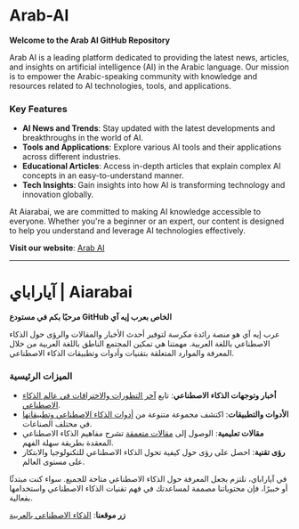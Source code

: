 # Arab-AI
**Welcome to the Arab AI GitHub Repository**

Arab AI is a leading platform dedicated to providing the latest news, articles, and insights on artificial intelligence (AI) in the Arabic language. Our mission is to empower the Arabic-speaking community with knowledge and resources related to AI technologies, tools, and applications.

### Key Features
- **AI News and Trends**: Stay updated with the latest developments and breakthroughs in the world of AI.
- **Tools and Applications**: Explore various AI tools and their applications across different industries.
- **Educational Articles**: Access in-depth articles that explain complex AI concepts in an easy-to-understand manner.
- **Tech Insights**: Gain insights into how AI is transforming technology and innovation globally.

At Aiarabai, we are committed to making AI knowledge accessible to everyone. Whether you're a beginner or an expert, our content is designed to help you understand and leverage AI technologies effectively.

**Visit our website**: [Arab AI](https://aiarabai.com)

---

# آياراباي | Aiarabai

**مرحبًا بكم في مستودع GitHub الخاص بعرب إيه آي**

 عرب إيه آي هو منصة رائدة مكرسة لتوفير أحدث الأخبار والمقالات والرؤى حول الذكاء الاصطناعي باللغة العربية. مهمتنا هي تمكين المجتمع الناطق باللغة العربية من خلال المعرفة والموارد المتعلقة بتقنيات وأدوات وتطبيقات الذكاء الاصطناعي.

### الميزات الرئيسية
- **أخبار وتوجهات الذكاء الاصطناعي**: تابع [آخر التطورات والاختراقات في عالم الذكاء الاصطناعي](https://aiarabai.com/category/ai-news/).
- **الأدوات والتطبيقات**: اكتشف مجموعة متنوعة من [أدوات الذكاء الاصطناعي وتطبيقاتها](https://aiarabai.com/category/ai-tools-applications/) في مختلف الصناعات.
- **مقالات تعليمية**: الوصول إلى [مقالات متعمقة](https://aiarabai.com/ai-blog/) تشرح مفاهيم الذكاء الاصطناعي المعقدة بطريقة سهلة الفهم.
- **رؤى تقنية**: احصل على رؤى حول كيفية تحول الذكاء الاصطناعي للتكنولوجيا والابتكار على مستوى العالم.

في آياراباي، نلتزم بجعل المعرفة حول الذكاء الاصطناعي متاحة للجميع. سواء كنت مبتدئًا أو خبيرًا، فإن محتوياتنا مصممة لمساعدتك في فهم تقنيات الذكاء الاصطناعي واستخدامها بفعالية.

**زر موقعنا**: [الذكاء الاصطناعي بالعربية](https://aiarabai.com)

